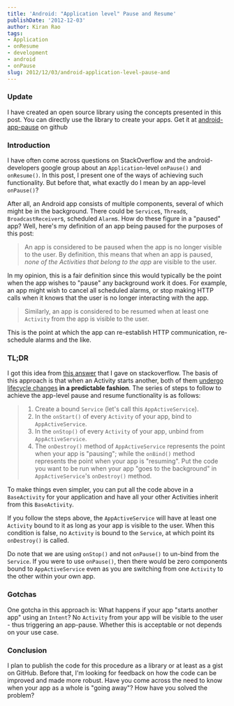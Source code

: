 ```yaml
--- 
title: 'Android: "Application level" Pause and Resume' 
publishDate: '2012-12-03' 
author: Kiran Rao 
tags: 
- Application 
- onResume 
- development 
- android 
- onPause
slug: 2012/12/03/android-application-level-pause-and
---
```


### Update

I have created an open source library using the concepts presented in
this post. You can directly use the library to create your apps. Get it
at
[android-app-pause](https://github.com/curioustechizen/android-app-pause)
on github

### Introduction

I have often come across questions on StackOverflow and the
android-developers google group about an `Application`-level `onPause()`
and `onResume()`. In this post, I present one of the ways of achieving
such functionality. But before that, what exactly do I mean by an
app-level `onPause()`?

After all, an Android app consists of multiple components, several of
which might be in the background. There could be `Service`s, `Thread`s,
`BroadcastReceiver`s, scheduled `Alarm`s. How do these figure in a
"paused" app? Well, here's my definition of an app being paused for the
purposes of this post:

> An app is considered to be paused when the app is no longer visible to
> the user. By definition, this means that when an app is paused, *none
> of the Activities that belong to the app* are visible to the user.

In my opinion, this is a fair definition since this would typically be
the point when the app wishes to "pause" any background work it does.
For example, an app might wish to cancel all scheduled alarms, or stop
making HTTP calls when it knows that the user is no longer interacting
with the app.

> Similarly, an app is considered to be resumed when at least one
> `Activity` from the app is visible to the user.

This is the point at which the app can re-establish HTTP communication,
re-schedule alarms and the like.

### TL;DR

I got this idea from [this answer](http://stackoverflow.com/a/7924855/570930) that I gave on
stackoverflow. The basis of this approach is that when an Activity
starts another, both of them [undergo lifecycle changes](http://developer.android.com/guide/components/activities.html#CoordinatingActivities)
**in a predictable fashion**. The series of steps to follow to achieve
the app-level pause and resume functionality is as follows:

> 1.  Create a bound `Service` (let's call this `AppActiveService`).
> 2.  In the `onStart()` of every `Activity` of your app, bind to
>     `AppActiveService`.
> 3.  In the `onStop()` of every `Activity` of your app, unbind from
>     `AppActiveService`.
> 4.  The `onDestroy()` method of `AppActiveService` represents the
>     point when your app is "pausing"; while the `onBind()` method
>     represents the point when your app is "resuming". Put the code you
>     want to be run when your app "goes to the background" in
>     `AppActiveService`'s `onDestroy()` method.

To make things even simpler, you can put all the code above in a
`BaseActivity` for your application and have all your other Activities
inherit from this `BaseActivity`.

If you follow the steps above, the `AppActiveService` will have at least
one `Activity` bound to it as long as your app is visible to the user.
When this condition is false, no `Activity` is bound to the `Service`,
at which point its `onDestroy()` is called.

Do note that we are using `onStop()` and not `onPause()` to un-bind from
the `Service`. If you were to use `onPause()`, then there would be zero
components bound to `AppActiveService` even as you are switching from
one `Activity` to the other within your own app.

### Gotchas

One gotcha in this approach is: What happens if your app "starts another
app" using an `Intent`? No `Activity` from your app will be visible to
the user - thus triggering an app-pause. Whether this is acceptable or
not depends on your use case.

### Conclusion

I plan to publish the code for this procedure as a library or at least
as a gist on GitHub. Before that, I'm looking for feedback on how the
code can be improved and made more robust. Have you come across the need
to know when your app as a whole is "going away"? How have you solved
the problem?
